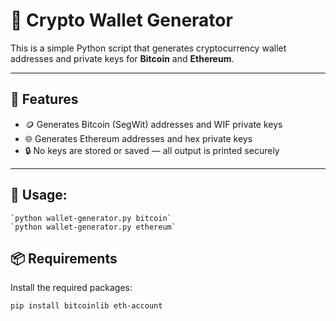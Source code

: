 # 💼 Crypto Wallet Generator

This is a simple Python script that generates cryptocurrency wallet addresses and private keys for **Bitcoin** and **Ethereum**.



---

## 🔧 Features

- 🪙 Generates Bitcoin (SegWit) addresses and WIF private keys
- 🌐 Generates Ethereum addresses and hex private keys
- 🔒 No keys are stored or saved — all output is printed securely



---

## 🔧 Usage:
    `python wallet-generator.py bitcoin`
    `python wallet-generator.py ethereum`



## 📦 Requirements

Install the required packages:

```bash
pip install bitcoinlib eth-account
